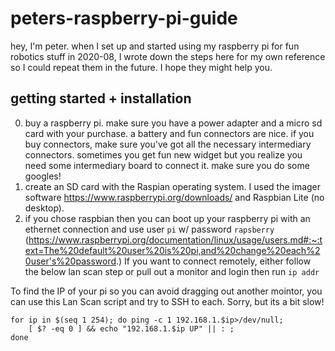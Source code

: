 # peters-raspberry-pi-guide

hey, I'm peter. when I set up and started using my raspberry pi for fun robotics stuff in 2020-08, I wrote down the steps here for my own reference so I could repeat them in the future. I hope they might help you.

## getting started + installation

0. buy a raspberry pi. make sure you have a power adapter and a micro sd card with your purchase. a battery and fun connectors are nice. if you buy connectors, make sure you've got all the necessary intermediary connectors. sometimes you get fun new widget but you realize you need some intermediary board to connect it. make sure you do some googles!
1. create an SD card with the Raspian operating system. I used the imager software https://www.raspberrypi.org/downloads/ and Raspbian Lite (no desktop).
2. if you chose raspbian then you can boot up your raspberry pi with an ethernet connection and use user `pi` w/ password `rapsberry` (https://www.raspberrypi.org/documentation/linux/usage/users.md#:~:text=The%20default%20user%20is%20pi,and%20change%20each%20user's%20password.)
If you want to connect remotely, either follow the below lan scan step or pull out a monitor and login then run `ip addr`

To find the IP of your pi so you can avoid dragging out another mointor, you can use this Lan Scan script and try to SSH to each. Sorry, but its a bit slow!
```
for ip in $(seq 1 254); do ping -c 1 192.168.1.$ip>/dev/null;
    [ $? -eq 0 ] && echo "192.168.1.$ip UP" || : ;
done
```
